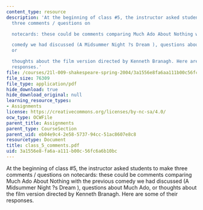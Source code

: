 ```yaml
---
content_type: resource
description: 'At the beginning of class #5, the instructor asked students to make
  three comments / questions on

  notecards: these could be comments comparing Much Ado About Nothing with the previous

  comedy we had discussed (A Midsummer Night ?s Dream ), questions about Much Ado,
  or

  thoughts about the film version directed by Kenneth Branagh. Here are some of their
  responses.'
file: /courses/21l-009-shakespeare-spring-2004/3a1556e8fa6aa111b00c56fc6a6b10bc_class_5_comments.pdf
file_size: 76309
file_type: application/pdf
hide_download: true
hide_download_original: null
learning_resource_types:
- Assignments
license: https://creativecommons.org/licenses/by-nc-sa/4.0/
ocw_type: OCWFile
parent_title: Assignments
parent_type: CourseSection
parent_uid: eb04e9c4-2e58-5737-94cc-51ac8607e8c8
resourcetype: Document
title: class_5_comments.pdf
uid: 3a1556e8-fa6a-a111-b00c-56fc6a6b10bc
---
```

At the beginning of class #5, the instructor asked students to make three comments / questions on
notecards: these could be comments comparing Much Ado About Nothing with the previous
comedy we had discussed (A Midsummer Night ?s Dream ), questions about Much Ado, or
thoughts about the film version directed by Kenneth Branagh. Here are some of their responses.